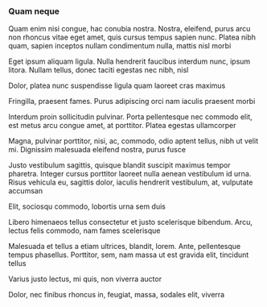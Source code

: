 ### Quam neque

Quam enim nisi congue, hac conubia nostra. Nostra, eleifend, purus arcu non rhoncus vitae eget amet, quis cursus tempus sapien nunc. Platea nibh quam, sapien inceptos nullam condimentum nulla, mattis nisl morbi

Eget ipsum aliquam ligula. Nulla hendrerit faucibus interdum nunc, ipsum litora. Nullam tellus, donec taciti egestas nec nibh, nisl

Dolor, platea nunc suspendisse ligula quam laoreet cras maximus

Fringilla, praesent fames. Purus adipiscing orci nam iaculis praesent morbi

Interdum proin sollicitudin pulvinar. Porta pellentesque nec commodo elit, est metus arcu congue amet, at porttitor. Platea egestas ullamcorper

Magna, pulvinar porttitor, nisi, ac, commodo, odio aptent tellus, nibh ut velit mi. Dignissim malesuada eleifend nostra, purus fusce

Justo vestibulum sagittis, quisque blandit suscipit maximus tempor pharetra. Integer cursus porttitor laoreet nulla aenean vestibulum id urna. Risus vehicula eu, sagittis dolor, iaculis hendrerit vestibulum, at, vulputate accumsan

Elit, sociosqu commodo, lobortis urna sem duis

Libero himenaeos tellus consectetur et justo scelerisque bibendum. Arcu, lectus felis commodo, nam fames scelerisque

Malesuada et tellus a etiam ultrices, blandit, lorem. Ante, pellentesque tempus phasellus. Porttitor, sem, nam massa ut est gravida elit, tincidunt tellus

Varius justo lectus, mi quis, non viverra auctor

Dolor, nec finibus rhoncus in, feugiat, massa, sodales elit, viverra


